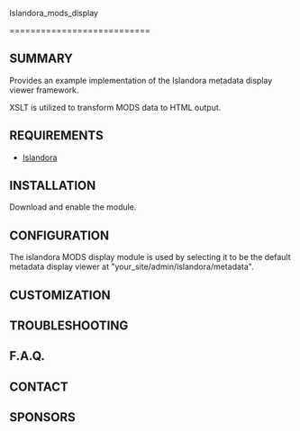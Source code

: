 Islandora_mods_display

===========================

SUMMARY
-------
Provides an example implementation of the Islandora metadata display viewer framework.

XSLT is utilized to transform MODS data to HTML output.

REQUIREMENTS
------------
- [Islandora](http://github.com/Islandora/islandora)

INSTALLATION
------------
Download and enable the module.

CONFIGURATION
-------------
The islandora MODS display module is used by selecting it to be the default metadata display viewer at "your_site/admin/islandora/metadata".

CUSTOMIZATION
-------------

TROUBLESHOOTING
---------------

F.A.Q.
------

CONTACT
-------

SPONSORS
--------
